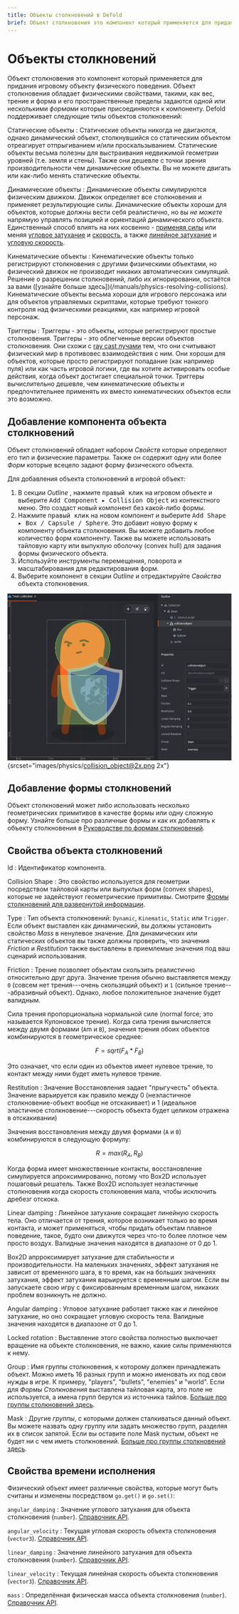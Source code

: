 ```yaml
---
title: Объекты столкновений в Defold
brief: Объект столкновения это компонент который применяется для придания игровому объекту физического поведения. Объект столкновения обладает физическими свойствами и формой в пространстве.
---
```


# Объекты столкновений

Объект столкновения это компонент который применяется для придания игровому объекту физического поведения. Объект столкновения обладает физическими свойствами, такими, как вес, трение и форма и его пространственные пределы задаются одной или несколькими _формами_ которые присоединяются к компоненту. Defold поддерживает следующие типы объектов столкновений:

Статические объекты
: Статические объекты никогда не двигаются, однако динамический объект, столкнувшийся со статическим объектом отреагирует отпрыгиванием и/или проскальзыванием. Статические объекты весьма полезны для выстраивания недвижимой геометрии уровней (т.е. земля и стены). Также они дешевле с точки зрения производительности чем динамические объекты. Вы не можете двигать или как-либо менять статические объекты.

Динамические объекты
: Динамические объекты симулируются физическим движком. Движок определяет все столкновения и применяет результирующие силы. Динамические объекты хороши для объектов, которые должны вести себя реалистично, но вы *не можете* напрямую управлять позицией и ориентаций динамического объекта. Единственный способ влиять на них косвенно - [применяя силы](/ref/physics/#apply_force) или меняя [угловое затухание](/ref/stable/physics/#angular_damping) и [скорость](/ref/stable/physics/#linear_velocity), а также [линейное затухание](/ref/stable/physics/#linear_damping) и [угловую скорость](/ref/stable/physics/#angular_velocity).

Кинематические объекты
: Кинематические объекты только регистрируют столкновения с другими физическими объектами, но физический движок не производит никаких автоматических симуляций. Решение о разрешении столкновений, либо их игнорировании, остаётся за вами ([узнайте больше здесь])(/manuals/physics-resolving-collisions). Кинематические объекты весьма хороши для игрового персонажа или для объектов управляемых скриптами, которые требуют тонкого контроля над физическими реакциями, как например игровой персонаж.

Триггеры
: Триггеры - это объекты, которые регистрируют простые столкновения. Триггеры - это облегченные версии объектов столкновения. Они схожи с [ray cast лучами](/manuals/physics-ray-cast) тем, что они считывают физический мир в противовес взаимодействия с ним. Они хороши для объектов, которые просто регистрируют попадание (как например пуля) или как часть игровой логики, где вы хотите активировать особые действия, когда объект достигает специальной точки. Триггеры вычислительно дешевле, чем кинематические объекты и предпочтительнее применять их вместо кинематических объектов если это возможно.


## Добавление компонента объекта столкновений

Объект столкновений обладает набором *Свойств* которые определяют его тип и физические параметры. Также он содержит одну или более *Форм* которые всецело задают форму физического объекта. 

Для добавления объекта столкновений в игровой объект:

1. В секции *Outline* , нажмите <kbd>правый клик</kbd> на игровом объекте и выберите <kbd>Add Component ▸ Collision Object</kbd> из контекстного меню. Это создаст новый компонент без какой-либо формы.
2. Нажмите <kbd>правый клик</kbd> на новом компонент и выберите <kbd>Add Shape ▸ Box / Capsule / Sphere</kbd>. Это добавит новую форму к компоненту объекта столкновения. Вы можете добавить любое количество форм компоненту. Также вы можете использовать тайловую карту или выпуклую оболочку (convex hull) для задания формы физического объекта.
3. Используйте инструменты перемещения, поворота и масштабирования для редактирования форм.
4. Выберите компонент в секции *Outline* и отредактируйте *Свойства* объекта столкновения.

![Physics collision object](images/physics/collision_object.png){srcset="images/physics/collision_object@2x.png 2x"}


## Добавление формы столкновений

Объект столкновений может либо использовать несколько геометрических примитивов в качестве формы или одну сложную форму. Узнайте больше про различные формы и как их добавлять к объекту столкновения в [Руководстве по формам столкновений](/manuals/physics-shapes).


## Свойства объекта столкновений

Id
: Идентификатор компонента.

Collision Shape
: Это свойство используется для геометрии посредством тайловой карты или выпуклых форм (convex shapes), которые не задействуют геометрические примитивы. Смотрите [Формы столкновений для развернутой информации](/manuals/physics-shapes).

Type
: Тип объекта столкновений: `Dynamic`, `Kinematic`, `Static` или `Trigger`. Если объект выставлен как динамический, вы _должны_ установить свойство *Mass* в ненулевое значение. Для динамических или статических объектов вы также должны проверить, что значения *Friction* и *Restitution* также выставлены в приемлемые значения под ваш сценарий использования.

Friction
: Трение позволяет объектам скользить реалистично относительно друг друга. Значение трения обычно выставляется между `0` (совсем нет трения---очень скользящий объект) и `1` (сильное трение---абразивный объект). Однако, любое положительное значение будет валидным.

  Сила трения пропорциональна нормальной силе (normal force; это называется Кулоновское трение). Когда сила трения вычисляется между двумя формами (`A`m и `B`), значения трения обоих объектов комбинируются в геометрическое среднее: 

  $$
  F = sqrt( F_A * F_B )
  $$

  Это означает, что если один из объектов имеет нулевое трение, то контакт между ними будет иметь нулевое трение.

Restitution
: Значение Восстановления задает "прыгучесть" объекта. Значение варьируется как правило между 0 (неэластичное столкновение-объект вообще не отскакивает) и 1 (идеальное эластичное столкновение---скорость объекта будет целиком отражена в отскакивании)

  Значения восстановления между двумя формами (`A` и `B`) комбинируются в следующую формулу:

  $$
  R = max( R_A, R_B )
  $$

  Когда форма имеет множественные контакты, восстановление симулируется апроксимированно, потому что Box2D использует пошаговый решатель. Также Box2D использует неэластичные столкновения когда скорость столкновения мала, чтобы исключить дребезг отскока.

Linear damping
: Линейное затухание сокращает линейную скорость тела. Оно отличается от трения, которое возникает только во время контакта, и может применяться, чтобы придать объектам плавное поведение, такое, будто они движутся через что-то более плотное чем просто воздух. Валидные значения находятся в диапазоне от 0 до 1.

  Box2D апрроксимирует затухание для стабильности и производительности. На маленьких значениях, эффект затухания не зависит от временного шага, в то время, как на больших значениях затухания, эффект затухания варьируется с временным шагом. Если вы запускаете свою игру с фиксированным временным шагом, никаких проблем возникнуть не должно.

Angular damping
: Угловое затухание работает также как и линейное затухание, но оно сокращает угловую скорость тела. Валидные значения находятся в диапазоне от 0 до 1.

Locked rotation
: Выставление этого свойства полностью выключает вращение на объекте столкновения, не важно, какие силы применяются к нему.

Group
: Имя группы столкновения, к которому должен принадлежать объект. Можно иметь 16 разных групп и можно именовать их под свои нужды в игре. К примеру,  "players", "bullets", "enemies" и "world". Если для *Формы Столкновения* выставлена тайловая карта, это поле не используется, а имена групп берутся из источника тайлов. [Больше про группы столкновений здесь](/manuals/physics-groups).

Mask
: Другие _группы_, с которыми должен сталкиваться данный объект. Вы можете назвать одну группу или задать множество групп, разделяя их в список запятой. Если вы оставите поле Mask пустым, объект не будет ни с чем иметь столкновений. [Больше про группы столкновений здесь](/manuals/physics-groups).


## Свойства времени исполнения

Физический объект имеет различные свойства, которые могут быть считаны и изменены посредством `go.get()` и `go.set()`:

`angular_damping`
: Значение углового затухания для объекта столкновения (`number`). [Справочник API](/ref/physics/#angular_damping).

`angular_velocity`
: Текущая угловая скорость объекта столкновения (`vector3`). [Справочник API](/ref/physics/#angular_velocity).

`linear_damping`
: Значение линейного затухания для объекта столкновения (`number`). [Справочник API](/ref/physics/#linear_damping).

`linear_velocity`
: Текущая линейная скорость объекта столкновения (`vector3`). [Справочник API](/ref/physics/#linear_velocity).

`mass`
: Определённая физическая масса объекта столкновения (`number`). [Справочник API](/ref/physics/#mass).
